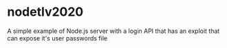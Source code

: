 # nodetlv2020
A simple example of Node.js server with a login API that has an exploit that can expose it's user passwords file
